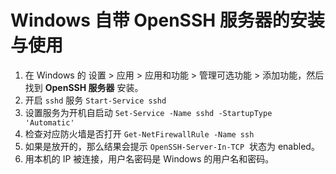 # Windows 自带 OpenSSH 服务器的安装与使用

1. 在 Windows 的 设置 > 应用 > 应用和功能 > 管理可选功能 > 添加功能，然后找到 **OpenSSH 服务器** 安装。
2. 开启 `sshd` 服务 `Start-Service sshd`
3. 设置服务为开机自启动 `Set-Service -Name sshd -StartupType 'Automatic'`
4. 检查对应防火墙是否打开 `Get-NetFirewallRule -Name ssh`
5. 如果是放开的，那么结果会提示 `OpenSSH-Server-In-TCP`  状态为 enabled。
6. 用本机的 IP 被连接，用户名密码是 Windows 的用户名和密码。
